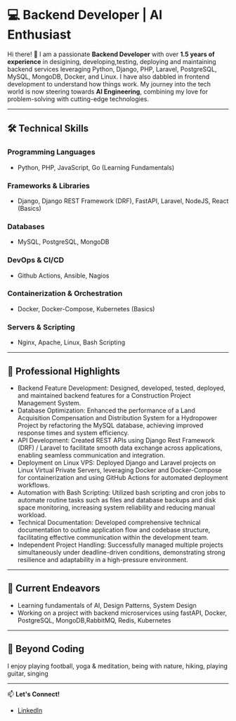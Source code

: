 <!--
**PrabinTmz/prabintmz** is a ✨ _special_ ✨ repository because its `README.md` (this file) appears on your GitHub profile.

Here are some ideas to get you started:

- 🔭 I’m currently working on ...
- 🌱 I’m currently learning ...
- 👯 I’m looking to collaborate on ...
- 🤔 I’m looking for help with ...
- 💬 Ask me about ...
- 📫 How to reach me: ...
- 😄 Pronouns: ...
- ⚡ Fun fact: ...
-->

# 💻 Backend Developer | AI Enthusiast

Hi there! 👋 I am a passionate **Backend Developer** with over **1.5 years of experience** in desigining, developing,testing, deploying and maintaining backend services leveraging Python, Django, PHP, Laravel, PostgreSQL, MySQL, MongoDB, Docker, and Linux. I have also dabbled in frontend development to understand how things work. My journey into the tech world is now steering towards **AI Engineering**, combining my love for problem-solving with cutting-edge technologies.

---

## 🛠️ **Technical Skills**
### **Programming Languages**
- Python, PHP, JavaScript, Go (Learning Fundamentals)

### **Frameworks & Libraries**
- Django, Django REST Framework (DRF), FastAPI, Laravel, NodeJS, React (Basics)

### **Databases**
- MySQL, PostgreSQL, MongoDB

### **DevOps & CI/CD**
- Github Actions, Ansible, Nagios

### **Containerization & Orchestration**
- Docker, Docker-Compose, Kubernetes (Basics)

### **Servers & Scripting**
- Nginx, Apache, Linux, Bash Scripting

---

## 🌟 **Professional Highlights**
- Backend Feature Development: Designed, developed, tested, deployed, and maintained backend features for a Construction Project Management System.
- Database Optimization: Enhanced the performance of a Land Acquisition Compensation and
Distribution System for a Hydropower Project by refactoring the MySQL database, achieving improved
response times and system efficiency.
- API Development: Created REST APIs using Django Rest Framework (DRF) / Laravel to facilitate
smooth data exchange across applications, enabling seamless communication and integration.
- Deployment on Linux VPS: Deployed Django and Laravel projects on Linux Virtual Private Servers,
leveraging Docker and Docker-Compose for containerization and using GitHub Actions for automated
deployment workflows.
- Automation with Bash Scripting: Utilized bash scripting and cron jobs to automate routine tasks such
as files and database backups and disk space monitoring, increasing system reliability and reducing
manual workload.
- Technical Documentation: Developed comprehensive technical documentation to outline application
flow and codebase structure, facilitating effective communication within the development team.
- Independent Project Handling: Successfully managed multiple projects simultaneously under
deadline-driven conditions, demonstrating strong resilience and adaptability in a high-pressure
environment.

---

## 🌱 **Current Endeavors**
- Learning fundamentals of AI, Design Patterns, System Design 
- Working on a project with backend microservices using fastAPI, Docker, PostgreSQL, MongoDB,RabbitMQ, Redis, Kubernetes
---

## 🙌 **Beyond Coding**
I enjoy playing football, yoga & meditation, being with nature, hiking, playing guitar, singing

---

📫 **Let's Connect!**
- [LinkedIn](https://www.linkedin.com/in/prabin-tamang-nepal)
